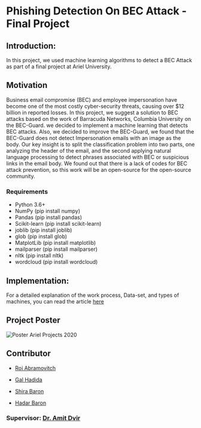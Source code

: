 # Phishing Detection On BEC Attack - Final Project

## Introduction:
In this project, we used machine learning algorithms to detect a BEC Attack as part of a final project at Ariel University.


## Motivation
Business email compromise (BEC) and employee impersonation have become one of the most costly cyber-security threats, causing over $12 billion in reported losses.
In this project, we suggest a solution to BEC attacks based on the work of Barracuda Networks, Columbia University on the BEC-Guard.
we decided to implement a machine learning that detects BEC attacks. Also, we decided to improve the BEC-Guard, we found that the BEC-Guard does not detect Impersonation emails
with an image as the body. 
Our key insight is to split the classification problem into two parts, one analyzing the header of the email, and the second applying natural language processing 
to detect phrases associated with BEC or suspicious links in the email body. 
We found out that there is a lack of codes for BEC attack prevention, so this work will be an open-source for the open-source community.

### Requirements

* Python 3.6+
* NumPy (pip install numpy)
* Pandas (pip install pandas)
* Scikit-learn (pip install scikit-learn)
* joblib (pip install joblib)
* glob (pip install glob)
* MatplotLib (pip install matplotlib)
* mailparser (pip install mailparser)
* nltk (pip install nltk)
* wordcloud (pip install wordcloud)

## Implementation:
For a detailed explanation of the work process, Data-set, and types of machines, you can read the article [here](https://docs.google.com/document/d/1XyYiHxBZC1AGTf6XjY5Gbd6azJP6QDRHf4FKl3N2Q6g/edit)

## Project Poster 
![Poster Ariel Projects 2020 ](https://user-images.githubusercontent.com/44756354/95667145-b1a8ca00-0b6a-11eb-8aa3-54924b9ad320.jpg)


## Contributor

* [Roi Abramovitch](https://www.linkedin.com/in/roi-abramovitch/)

* [Gal Hadida](https://www.linkedin.com/in/gal-hadida-648269190/)

* [Shira Baron](https://www.linkedin.com/in/shira-baron-013bba186/)

* [Hadar Baron](https://www.linkedin.com/in/hadar-baron-34527618b/)
 
 ### Supervisor: [Dr. Amit Dvir](https://www.ariel.ac.il/wp/amitd/)
